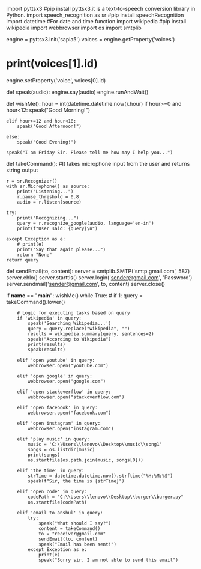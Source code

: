 import pyttsx3 #pip install pyttsx3,it is a text-to-speech conversion library in Python.
import speech_recognition as sr #pip install speechRecognition
import datetime #For date and time function
import wikipedia #pip install wikipedia
import webbrowser
import os
import smtplib


engine = pyttsx3.init('sapia5')
voices = engine.getProperty('voices')
# print(voices[1].id)
engine.setProperty('voice', voices[0].id)


def speak(audio):
    engine.say(audio)
    engine.runAndWait()


def wishMe():
    hour = int(datetime.datetime.now().hour)
    if hour>=0 and hour<12:
        speak("Good Morning!")

    elif hour>=12 and hour<18:
        speak("Good Afternoon!")   

    else:
        speak("Good Evening!")  

    speak("I am Friday Sir. Please tell me how may I help you...")       


def takeCommand():
    #It takes microphone input from the user and returns string output

    r = sr.Recognizer()
    with sr.Microphone() as source:
        print("Listening...")
        r.pause_threshold = 0.8
        audio = r.listen(source)

    try:
        print("Recognizing...")    
        query = r.recognize_google(audio, language='en-in')
        print(f"User said: {query}\n")

    except Exception as e:
        # print(e)    
        print("Say that again please...")  
        return "None"
    return query


def sendEmail(to, content):
    server = smtplib.SMTP('smtp.gmail.com', 587)
    server.ehlo()
    server.starttls()
    server.login('sender@gmail.com', 'Password')
    server.sendmail('sender@gmail.com', to, content)
    server.close()

if __name__ == "__main__":
    wishMe()
    while True:
    # if 1:
        query = takeCommand().lower()

        # Logic for executing tasks based on query
        if 'wikipedia' in query:
            speak('Searching Wikipedia...')
            query = query.replace("wikipedia", "")
            results = wikipedia.summary(query, sentences=2)
            speak("According to Wikipedia")
            print(results)
            speak(results)

        elif 'open youtube' in query:
            webbrowser.open("youtube.com")

        elif 'open google' in query:
            webbrowser.open("google.com")

        elif 'open stackoverflow' in query:
            webbrowser.open("stackoverflow.com")   

        elif 'open facebook' in query:
            webbrowser.open("facebook.com") 
        
        elif 'open instagram' in query:
            webbrowser.open("instagram.com") 

        elif 'play music' in query:
            music = 'C:\\Users\\lenovo\\Desktop\\music\\song1'
            songs = os.listdir(music)
            print(songs)    
            os.startfile(os.path.join(music, songs[0]))

        elif 'the time' in query:
            strTime = datetime.datetime.now().strftime("%H:%M:%S")    
            speak(f"Sir, the time is {strTime}")

        elif 'open code' in query:
            codePath = "C:\\Users\\lenovo\\Desktop\\burger\\burger.py"
            os.startfile(codePath)

        elif 'email to anshul' in query:
            try:
                speak("What should I say?")
                content = takeCommand()
                to = "receiver@gmail.com"    
                sendEmail(to, content)
                speak("Email has been sent!")
            except Exception as e:
                print(e)
                speak("Sorry sir. I am not able to send this email")    
